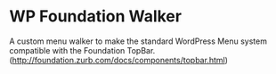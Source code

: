 # WP Foundation Walker

A custom menu walker to make the standard WordPress Menu system compatible with the Foundation TopBar. (http://foundation.zurb.com/docs/components/topbar.html)